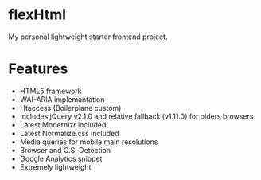 flexHtml
========

My personal lightweight starter frontend project.


Features
========

- HTML5 framework
- WAI-ARIA implemantation
- Htaccess (Boilerplane custom)
- Includes jQuery v2.1.0 and relative fallback (v1.11.0) for olders browsers
- Latest Modernizr included
- Latest Normalize.css included
- Media queries for mobile main resolutions
- Browser and O.S. Detection
- Google Analytics snippet
- Extremely lightweight
